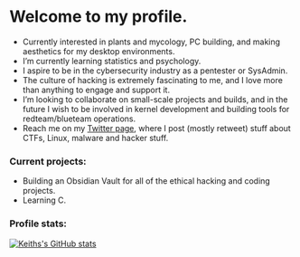 # Welcome to my profile.
- Currently interested in plants and mycology, PC building, and making aesthetics for my desktop environments.
- I’m currently learning statistics and psychology.
- I aspire to be in the cybersecurity industry as a pentester or SysAdmin.
- The culture of hacking is extremely fascinating to me, and I love more than anything to engage and support it.
- I’m looking to collaborate on small-scale projects and builds, and in the future I wish to be involved in kernel development and building tools for redteam/blueteam operations.
- Reach me on my [Twitter page](https://twitter.com/keithfernandez0), where I post (mostly retweet) stuff about CTFs, Linux, malware and hacker stuff.

### Current projects:
- Building an Obsidian Vault for all of the ethical hacking and coding projects.
- Learning C.

### Profile stats:
[![Keiths's GitHub stats](https://github-readme-stats.vercel.app/api?username=keithfernandez0&count_private=true)](https://github.com/anuraghazra/github-readme-stats)

<!---
keithfernandez0/keithfernandez0 is a ✨ special ✨ repository because its `README.md` (this file) appears on your GitHub profile.
You can click the Preview link to take a look at your changes.
--->
